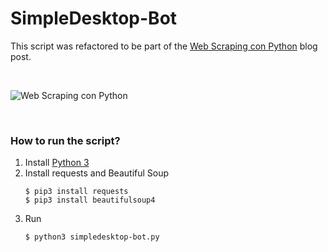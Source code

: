 # SimpleDesktop-Bot

This script was refactored to be part of the [Web Scraping con Python](https://www.luciano.im/blog/web-scraping-con-python/) blog post.

<br>

![Web Scraping con Python](https://repository-images.githubusercontent.com/50774698/7884fb80-9ee2-11ea-91b0-f9d968cbf49d)

<br>

### How to run the script?

1. Install [Python 3](https://www.python.org/)
2. Install requests and Beautiful Soup
    ```
    $ pip3 install requests
    $ pip3 install beautifulsoup4
    ```
3. Run
    ```
    $ python3 simpledesktop-bot.py
    ```
